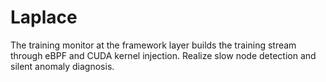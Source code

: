 # Laplace

The training monitor at the framework layer builds the training stream through eBPF and CUDA kernel injection. Realize slow node detection and silent anomaly diagnosis.
